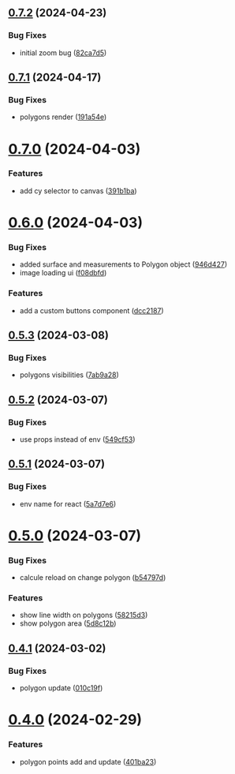 ## [0.7.2](https://github.com/b-partners/bpartners-annotator-ui/compare/v0.7.1...v0.7.2) (2024-04-23)


### Bug Fixes

* initial zoom bug ([82ca7d5](https://github.com/b-partners/bpartners-annotator-ui/commit/82ca7d55ddef95efaf12376e01df7b3692ceb0a2))



## [0.7.1](https://github.com/b-partners/bpartners-annotator-ui/compare/v0.7.0...v0.7.1) (2024-04-17)


### Bug Fixes

* polygons render ([191a54e](https://github.com/b-partners/bpartners-annotator-ui/commit/191a54e07272f5ff9e0775ed8ec3f4979d4a01b4))



# [0.7.0](https://github.com/b-partners/bpartners-annotator-ui/compare/v0.6.0...v0.7.0) (2024-04-03)


### Features

* add cy selector to canvas ([391b1ba](https://github.com/b-partners/bpartners-annotator-ui/commit/391b1ba1c2a76e4c0ceeaf24b8ad0ab57d42060c))



# [0.6.0](https://github.com/b-partners/bpartners-annotator-ui/compare/v0.5.3...v0.6.0) (2024-04-03)


### Bug Fixes

* added surface and measurements to Polygon object ([946d427](https://github.com/b-partners/bpartners-annotator-ui/commit/946d4279c943c386480503e9b744b14349d2d622))
* image loading ui ([f08dbfd](https://github.com/b-partners/bpartners-annotator-ui/commit/f08dbfd225facc2914b3fa7ef0536fe207f60115))


### Features

* add a custom buttons component ([dcc2187](https://github.com/b-partners/bpartners-annotator-ui/commit/dcc2187166b89e8a2eeeef1d4dbeddf67d16b8c2))



## [0.5.3](https://github.com/b-partners/bpartners-annotator-ui/compare/v0.5.2...v0.5.3) (2024-03-08)


### Bug Fixes

* polygons visibilities ([7ab9a28](https://github.com/b-partners/bpartners-annotator-ui/commit/7ab9a280820270b24a7d01aee7e7f5f3970ef939))



## [0.5.2](https://github.com/b-partners/bpartners-annotator-ui/compare/v0.5.1...v0.5.2) (2024-03-07)


### Bug Fixes

* use props instead of env ([549cf53](https://github.com/b-partners/bpartners-annotator-ui/commit/549cf53ec737de9732b12a10d54d42efc8070214))



## [0.5.1](https://github.com/b-partners/bpartners-annotator-ui/compare/v0.5.0...v0.5.1) (2024-03-07)


### Bug Fixes

* env name for react ([5a7d7e6](https://github.com/b-partners/bpartners-annotator-ui/commit/5a7d7e6b832533e7d134df6e381a5ee526e35119))



# [0.5.0](https://github.com/b-partners/bpartners-annotator-ui/compare/v0.4.1...v0.5.0) (2024-03-07)


### Bug Fixes

* calcule reload on change polygon ([b54797d](https://github.com/b-partners/bpartners-annotator-ui/commit/b54797db404073625d5db777237fc2977cd5d64e))


### Features

* show line width on polygons ([58215d3](https://github.com/b-partners/bpartners-annotator-ui/commit/58215d3f745fe71cda5ad9378096747671c14625))
* show polygon area ([5d8c12b](https://github.com/b-partners/bpartners-annotator-ui/commit/5d8c12b8d5d560061f1790635ed23bfe2095f9ea))



## [0.4.1](https://github.com/b-partners/bpartners-annotator-ui/compare/v0.4.0...v0.4.1) (2024-03-02)


### Bug Fixes

* polygon update ([010c19f](https://github.com/b-partners/bpartners-annotator-ui/commit/010c19f75647587b2dd7898b2149d5cf7058c41b))



# [0.4.0](https://github.com/b-partners/bpartners-annotator-ui/compare/v0.3.3...v0.4.0) (2024-02-29)


### Features

* polygon points add and update ([401ba23](https://github.com/b-partners/bpartners-annotator-ui/commit/401ba23a642645d4d14dd0e2a233a7cd917edcdc))



